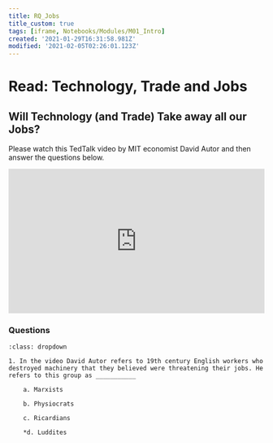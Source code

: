 ```yaml
---
title: RQ_Jobs
title_custom: true
tags: [iframe, Notebooks/Modules/M01_Intro]
created: '2021-01-29T16:31:58.981Z'
modified: '2021-02-05T02:26:01.123Z'
---
```


# Read: Technology, Trade and Jobs


## Will Technology (and Trade) Take away all our Jobs?

Please watch this TedTalk video by MIT economist David Autor and then answer the questions below.

<div style="max-width:854px"><div style="position:relative;height:0;padding-bottom:56.25%"><iframe src="https://embed.ted.com/talks/lang/en/david_autor_will_automation_take_away_all_our_jobs" width="854" height="480" style="position:absolute;left:0;top:0;width:100%;height:100%" frameborder="0" scrolling="no" allowfullscreen></iframe></div></div>

###  Questions


```{admonition} Questions
:class: dropdown

1. In the video David Autor refers to 19th century English workers who destroyed machinery that they believed were threatening their jobs. He refers to this group as ___________

	a. Marxists

	b. Physiocrats

	c. Ricardians

	*d. Luddites


```


